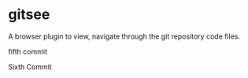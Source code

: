 # gitsee
A browser plugin to view, navigate through the git repository code files.


fifth commit

Sixth Commit